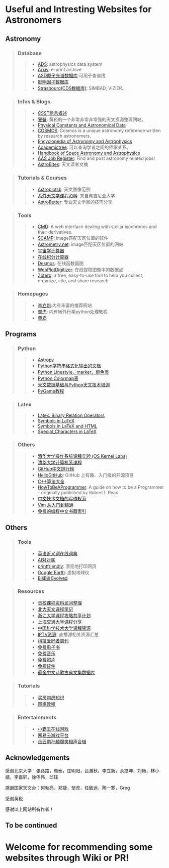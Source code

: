 # Useful and Intresting Websites for Astronomers
## Astronomy
>### Database
>>* [ADS](https://ui.adsabs.harvard.edu/): astrophysics data system
>>* [Arxiv](http://cn.arxiv.org/): e-print archive
>>* [ASD原子光谱数据库](https://physics.nist.gov/PhysRefData/ASD/lines_form.html):可用于查谱线
>>* [影响因子数据库](https://academic-accelerator.com/Impact-Factor-IF/zh-CN/The-Astrophysical-Journal-Supplement-Series)
>>* [Strasbourg(CDS数据库)](http://cdsportal.u-strasbg.fr/): SIMBAD, VIZIER...

>### Infos & Blogs
>>* [CSST信息概述](https://github.com/CSSTsci/GalaxyAGN_science_discussion/wiki/CSST-Summary)
>>* [饕餮](https://taotie.readthedocs.io/en/latest/index.html): 黄崧的一个非常非常非常强的天文资源整理网站。
>>* [Physical Constants and Astronomical Data](http://www.astro.wisc.edu/~dolan/constants.html)
>>* [COSMOS](https://astronomy.swin.edu.au/cosmos/): Cosmos is a unique astronomy reference written by research astronomers.
>>* [Encyclopedia of Astronomy and Astrophysics](http://eaa.crcpress.com/default.asp)
>>* [Academictree](https://academictree.org/): 可以查询学者之间的师承关系。
>>* [Handbook of Space Astronomy and Astrophysics](http://ads.harvard.edu/books/hsaa/toc.html)
>>* [AAS Job Register](https://jobregister.aas.org): Find and post astronomy related jobs!
>>* [AstroBites](https://astrobites.org/): 天文读者文摘


>### Tutorials & Courses
>>* [Astroplotlib](http://astroplotlib.stsci.edu/): 天文图像范例
>>* [系外天文学课程资料](http://people.virginia.edu/~dmw8f/astr5630/Topic07/Lecture_7.html): 来自弗吉尼亚大学  
>>* [AstroBetter](https://www.astrobetter.com/): 专业天文学家的技巧分享

>### Tools 
>>* [CMD](http://stev.oapd.inaf.it/cgi-bin/cmd): A web interface dealing with stellar isochrones and their derivatives.
>>* [SCAMP](https://www.astromatic.net/software/scamp): image匹配天区位置的软件  
>>* [Astrometry.net](http://astrometry.net/): image匹配天区位置的网站  
>>* [宇宙学计算器](https://ned.ipac.caltech.edu/help/cosmology_calc.html)
>>* [在线积分计算器](https://www.wolframalpha.com/calculators/integral-calculator)
>>* [Desmos](https://www.desmos.com/calculator?lang=zh-CN): 在线函数画图
>>* [WebPlotDigitizer](https://automeris.io/WebPlotDigitizer/): 在线提取图像中的数据点
>>* [Zotero](https://www.zotero.org/): a free, easy-to-use tool to help you collect, organize, cite, and share research

>### Homepages
>>* [李立新](http://kavli.pku.edu.cn/~lxl/professional/html/links.html):内有丰富的推荐网站
>>* [邹虎](http://batc.bao.ac.cn/~zouhu/doku.php?id=projects:start): 内有地外行星python处理教程
>>* [黄崧](http://dr-guangtou.github.io/)




## Programs
>### Python
>>* [Astropy](https://www.astropy.org/)
>>* [Python字符串格式化输出的文档](https://pyformat.info/)
>>* [Python Linestyle、marker、颜色表](https://www.cnblogs.com/darkknightzh/p/6117528.html)
>>* [Python Colormap表](https://blog.csdn.net/lly1122334/article/details/88535217)
>>* [天文数据基础与Python天文技术培训](https://hebl.china-vo.org/course/PIA2020/)
>>* [PyGame教程](https://eyehere.net/2011/python-pygame-novice-professional-1/)

>### Latex
>>* [Latex: Binary Relation Operators](http://www.access2science.com/latex/Binary.html)
>>* [Symbols in LaTeX](https://latex.wikia.org/wiki/List_of_LaTeX_symbols)
>>* [Symbols in LaTeX and HTML](http://www.stevesque.com/symbols/)
>>* [Special_Characters in LaTeX](https://en.wikibooks.org/wiki/LaTeX/Special_Characters)

>### Others
>>* [清华大学操作系统课程实验 (OS Kernel Labs)](https://github.com/kiukotsu/ucore) 
>>* [清华大学计算机系课程](https://github.com/PKUanonym/REKCARC-TSC-UHT) 
>>* [GitHub中文排行榜](https://github.com/kon9chunkit/GitHub-Chinese-Top-Charts)   
>>* [HelloGitHub](https://github.com/521xueweihan/HelloGitHub): GitHub 上有趣、入门级的开源项目 
>>* [C++算法大全](https://github.com/TheAlgorithms/C-Plus-Plus)  
>>* [HowToBeAProgrammer](https://github.com/braydie/HowToBeAProgrammer): A guide on how to be a Programmer - originally published by Robert L Read
>>* [中文技术文档的写作规范](https://github.com/ruanyf/document-style-guide)
>>* [Vim 从入门到精通](https://github.com/wsdjeg/vim-galore-zh_cn)
>>* [免费的编程中文书籍索引](https://github.com/justjavac/free-programming-books-zh_CN)







## Others
>### Tools
>>* [英语近义词在线词典](https://www.thesaurus.com/)
>>* [AI对对联](https://ai.binwang.me/couplet/)
>>* [printfriendly](https://www.printfriendly.com/): 漂亮地打印网页  
>>* [Google Earth](https://www.google.com/earth/): 虚拟地球仪  
>>* [BiliBili Evolved](https://github.com/the1812/Bilibili-Evolved/blob/master/features.md)

>### Resources
>>* [贵校课程资料民间整理](https://github.com/lib-pku/libpku) 
>>* [北大天文课程笔记](https://github.com/slowdivePTG/Notes) 
>>* [浙江大学课程攻略共享计划](https://github.com/QSCTech/zju-icicles) 
>>* [上海交通大学课程分享](https://github.com/c-hj/SJTU-Courses) 
>>* [中国科学技术大学课程资源](https://github.com/USTC-Resource/USTC-Course) 
>>* [IPTV资源](https://github.com/imDazui/Tvlist-awesome-m3u-m3u8): 直播源相关资源汇总
>>* [科技爱好者周刊](https://github.com/ruanyf/weekly)
>>* [免费电子书](https://github.com/ruanyf/free-books)
>>* [免费音乐](https://github.com/ruanyf/weekly/blob/master/docs/free-music.md)
>>* [免费照片](https://github.com/ruanyf/weekly/blob/master/docs/free-photos.md)
>>* [免费软件](https://github.com/ruanyf/weekly/blob/master/docs/free-software.md)
>>* [最全中文诗歌古典文集数据库](https://github.com/chinese-poetry/chinese-poetry) 


>### Tutorials 
>>* [买房购房知识](https://github.com/houshanren/hangzhou_house_knowledge)
>>* [围棋教程](https://tieba.baidu.com/p/3413670740?red_tag=0900211857)

>### Entertainments
>>* [小霸王在线游戏](https://www.yikm.net/)
>>* [网易云游戏平台](https://cg.163.com/#/mobile)
>>* [岳云鹏孙越爆笑相声合辑](https://www.ximalaya.com/xiangsheng/11219907/)




## Acknowledgements
感谢北京大学：张路路，周泰，庄明阳，吕澈秋，李立新，余捻坤，刘畅，林小婧，李嘉轩，徐伟伟，邱钰  

感谢国家天文台：何勃亮，郑捷，邹虎，任致远，陶一寒，Greg

感谢黄崧

感谢以上网站所有作者！

## To be continued

# Welcome for recommending some websites through Wiki or PR!
